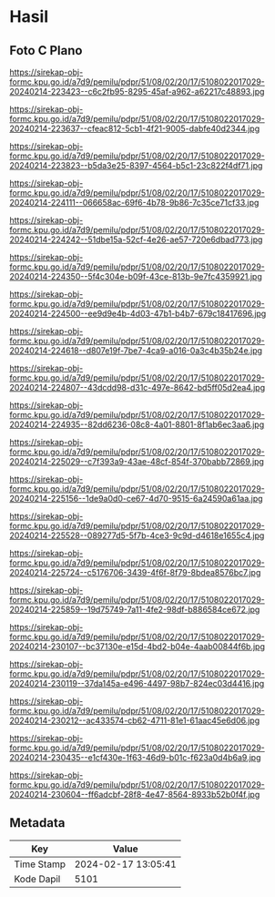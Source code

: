 # Hasil

## Foto C Plano

https://sirekap-obj-formc.kpu.go.id/a7d9/pemilu/pdpr/51/08/02/20/17/5108022017029-20240214-223423--c6c2fb95-8295-45af-a962-a62217c48893.jpg

https://sirekap-obj-formc.kpu.go.id/a7d9/pemilu/pdpr/51/08/02/20/17/5108022017029-20240214-223637--cfeac812-5cb1-4f21-9005-dabfe40d2344.jpg

https://sirekap-obj-formc.kpu.go.id/a7d9/pemilu/pdpr/51/08/02/20/17/5108022017029-20240214-223823--b5da3e25-8397-4564-b5c1-23c822f4df71.jpg

https://sirekap-obj-formc.kpu.go.id/a7d9/pemilu/pdpr/51/08/02/20/17/5108022017029-20240214-224111--066658ac-69f6-4b78-9b86-7c35ce71cf33.jpg

https://sirekap-obj-formc.kpu.go.id/a7d9/pemilu/pdpr/51/08/02/20/17/5108022017029-20240214-224242--51dbe15a-52cf-4e26-ae57-720e6dbad773.jpg

https://sirekap-obj-formc.kpu.go.id/a7d9/pemilu/pdpr/51/08/02/20/17/5108022017029-20240214-224350--5f4c304e-b09f-43ce-813b-9e7fc4359921.jpg

https://sirekap-obj-formc.kpu.go.id/a7d9/pemilu/pdpr/51/08/02/20/17/5108022017029-20240214-224500--ee9d9e4b-4d03-47b1-b4b7-679c18417696.jpg

https://sirekap-obj-formc.kpu.go.id/a7d9/pemilu/pdpr/51/08/02/20/17/5108022017029-20240214-224618--d807e19f-7be7-4ca9-a016-0a3c4b35b24e.jpg

https://sirekap-obj-formc.kpu.go.id/a7d9/pemilu/pdpr/51/08/02/20/17/5108022017029-20240214-224807--43dcdd98-d31c-497e-8642-bd5ff05d2ea4.jpg

https://sirekap-obj-formc.kpu.go.id/a7d9/pemilu/pdpr/51/08/02/20/17/5108022017029-20240214-224935--82dd6236-08c8-4a01-8801-8f1ab6ec3aa6.jpg

https://sirekap-obj-formc.kpu.go.id/a7d9/pemilu/pdpr/51/08/02/20/17/5108022017029-20240214-225029--c7f393a9-43ae-48cf-854f-370babb72869.jpg

https://sirekap-obj-formc.kpu.go.id/a7d9/pemilu/pdpr/51/08/02/20/17/5108022017029-20240214-225156--1de9a0d0-ce67-4d70-9515-6a24590a61aa.jpg

https://sirekap-obj-formc.kpu.go.id/a7d9/pemilu/pdpr/51/08/02/20/17/5108022017029-20240214-225528--089277d5-5f7b-4ce3-9c9d-d4618e1655c4.jpg

https://sirekap-obj-formc.kpu.go.id/a7d9/pemilu/pdpr/51/08/02/20/17/5108022017029-20240214-225724--c5176706-3439-4f6f-8f79-8bdea8576bc7.jpg

https://sirekap-obj-formc.kpu.go.id/a7d9/pemilu/pdpr/51/08/02/20/17/5108022017029-20240214-225859--19d75749-7a11-4fe2-98df-b886584ce672.jpg

https://sirekap-obj-formc.kpu.go.id/a7d9/pemilu/pdpr/51/08/02/20/17/5108022017029-20240214-230107--bc37130e-e15d-4bd2-b04e-4aab00844f6b.jpg

https://sirekap-obj-formc.kpu.go.id/a7d9/pemilu/pdpr/51/08/02/20/17/5108022017029-20240214-230119--37da145a-e496-4497-98b7-824ec03d4416.jpg

https://sirekap-obj-formc.kpu.go.id/a7d9/pemilu/pdpr/51/08/02/20/17/5108022017029-20240214-230212--ac433574-cb62-4711-81e1-61aac45e6d06.jpg

https://sirekap-obj-formc.kpu.go.id/a7d9/pemilu/pdpr/51/08/02/20/17/5108022017029-20240214-230435--e1cf430e-1f63-46d9-b01c-f623a0d4b6a9.jpg

https://sirekap-obj-formc.kpu.go.id/a7d9/pemilu/pdpr/51/08/02/20/17/5108022017029-20240214-230604--ff6adcbf-28f8-4e47-8564-8933b52b0f4f.jpg


## Metadata

| Key        | Value               |
| ---------- | ------------------- |
| Time Stamp | 2024-02-17 13:05:41 |
| Kode Dapil | 5101                |



